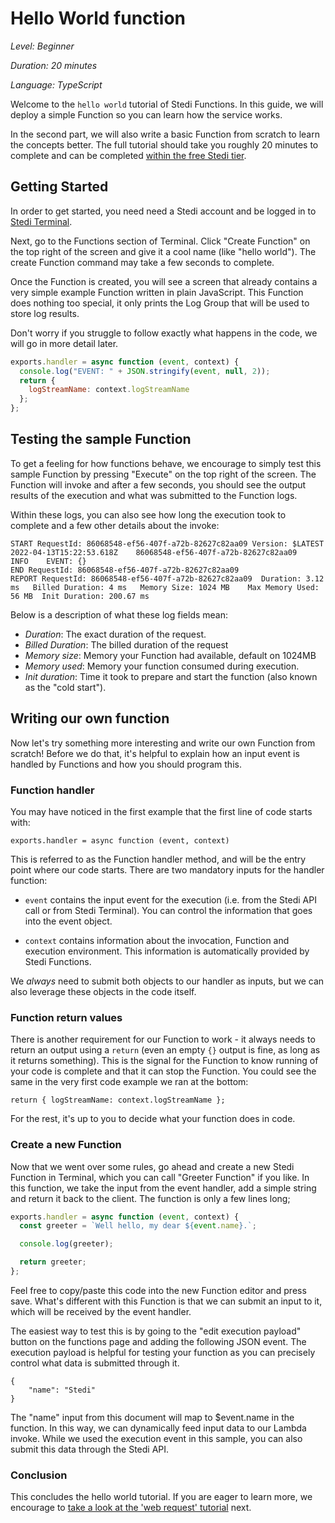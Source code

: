 # Hello World function


*Level: Beginner*

*Duration: 20 minutes*

*Language: TypeScript*

Welcome to the `hello world` tutorial of Stedi Functions. In this guide, we will deploy a simple Function so you can learn how the service works. 

In the second part, we will also write a basic Function from scratch to learn the concepts better. The full tutorial should take you roughly 20 minutes to complete and can be completed [within the free Stedi tier](https://www.stedi.com/products/pricing).


## Getting Started 

In order to get started, you need need a Stedi account and be logged in to [Stedi Terminal]( https://terminal.stedi.com/).

Next, go to the Functions section of Terminal. Click "Create Function" on the top right of the screen and give it a cool name (like "hello world"). The create Function command may take a few seconds to complete.

<screenshot-create-function>

Once the Function is created, you will see a screen that already contains a very simple example Function written in plain JavaScript. This Function does nothing too special, it only prints the Log Group that will be used to store log results. 

Don't worry if you struggle to follow exactly what happens in the code, we will go in more detail later. 

```js
exports.handler = async function (event, context) {
  console.log("EVENT: " + JSON.stringify(event, null, 2));
  return {
    logStreamName: context.logStreamName
  };
};
```

## Testing the sample Function

To get a feeling for how functions behave, we encourage to simply test this sample Function by pressing "Execute" on the top right of the screen. The Function will invoke and after a few seconds, you should see the output results of the execution and what was submitted to the Function logs. 

Within these logs, you can also see how long the execution took to complete and a few other details about the invoke: 

```console
START RequestId: 86068548-ef56-407f-a72b-82627c82aa09 Version: $LATEST
2022-04-13T15:22:53.618Z	86068548-ef56-407f-a72b-82627c82aa09	INFO	EVENT: {}
END RequestId: 86068548-ef56-407f-a72b-82627c82aa09
REPORT RequestId: 86068548-ef56-407f-a72b-82627c82aa09	Duration: 3.12 ms	Billed Duration: 4 ms	Memory Size: 1024 MB	Max Memory Used: 56 MB	Init Duration: 200.67 ms
```

Below is a description of what these log fields mean:

- *Duration*: The exact duration of the request.
- *Billed Duration*: The billed duration of the request
- *Memory size*: Memory your Function had available, default on 1024MB
- *Memory used*: Memory your function consumed during execution.
- *Init duration*: Time it took to prepare and start the function (also known as the "cold start").

<screenshot-execute-hello-world>

## Writing our own function

Now let's try something more interesting and write our own Function from scratch! Before we do that, it's helpful to explain how an input event is handled by Functions and how you should program this. 

### Function handler

You may have noticed in the first example that the first line of code starts with: 

```exports.handler = async function (event, context)```

This is referred to as the Function handler method, and will be the entry point where our code starts. There are two mandatory inputs for the handler function:

- `event` contains the input event for the execution (i.e. from the Stedi API call or from Stedi Terminal). You can control the information that goes into the event object. 

- `context` contains information about the invocation, Function and execution environment. This information is automatically provided by Stedi Functions.

We _always_ need to submit both objects to our handler as inputs, but we can also leverage these objects in the code itself.  


### Function return values

There is another requirement for our Function to work - it always needs to return an output using a `return` (even an empty `{}` output is fine, as long as it returns something). This is the signal for the Function to know running of your code is complete and that it can stop the Function. You could see the same in the very first code example we ran at the bottom:

`return {
    logStreamName: context.logStreamName
  };`

For the rest, it's up to you to decide what your function does in code.

### Create a new Function

Now that we went over some rules, go ahead and create a new Stedi Function in Terminal, which you can call "Greeter Function" if you like. In this function, we take the input from the event handler, add a simple string and return it back to the client. The function is only a few lines long; 

```js
exports.handler = async function (event, context) {
  const greeter = `Well hello, my dear ${event.name}.`;

  console.log(greeter);

  return greeter;
};
```

Feel free to copy/paste this code into the new Function editor and press save. What's different with this Function is that we can submit an input to it, which will be received by the event handler. 

The easiest way to test this is by going to the "edit execution payload" button on the functions page and adding the following JSON event. The execution payload is helpful for testing your function as you can precisely control what data is submitted through it. 

```
{
    "name": "Stedi"
}
```

The "name" input from this document will map to $event.name in the function. In this way, we can dynamically feed input data to our Lambda invoke. While we used the execution event in this sample, you can also submit this data through the Stedi API. 

### Conclusion

This concludes the hello world tutorial. If you are eager to learn more, we encourage to [take a look at the 'web request' tutorial](https://github.com/Stedi/starter-kit/tree/function-samples/stedi-cloud/functions/web-request) next.